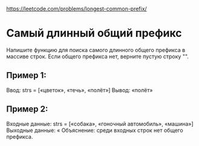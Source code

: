 https://leetcode.com/problems/longest-common-prefix/
# Самый длинный общий префикс
Напишите функцию для поиска самого длинного общего префикса в массиве строк.
Если общего префикса нет, верните пустую строку "".

## Пример 1:
Ввод: strs = [«цветок», «течь», «полёт»]
Вывод: «полёт»

## Пример 2:
Входные данные: strs = [«собака», «гоночный автомобиль», «машина»]
Выходные данные: «
Объяснение: среди входных строк нет общего префикса.